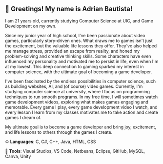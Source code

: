 ## 👋 Greetings! My name is Adrian Bautista!

I am 21 years old, currently studying Computer Science at UIC, and Game Development on my own. 

Since my junior year of high school, I've been passionate about video games, particularly story-driven ones. What draws me to games isn't just the excitement, but the valuable life lessons they offer. They've also helped me manage stress, provided an escape from reality, and honed my problem-solving and creative thinking skills. Some characters have even influenced my personality and motivated me to persist in life, even when I'm at my lowest. This deep connection to gaming sparked my interest in computer science, with the ultimate goal of becoming a game developer.

I've been fascinated by the endless possibilities in computer science, such as building websites, AI, and (of course) video games. Currently, I'm studying computer science at university, where I focus on programming techniques to run smooth programs. In my free time, I will sometimes watch game development videos, exploring what makes games engaging and memorable. Every game I play, every game development video I watch, and every lesson I learn from my classes motivates me to take action and create games I dream of.

My ultimate goal is to become a game developer and bring joy, excitement, and life lessons to others through the games I create.

⚙️ **Languages**: C, C#, C++, Java, HTML, CSS

🧰 **Tools**: Visual Studios, VS Code, Netbeans, Eclipse, GitHub, MySQL, Canva, Unity
